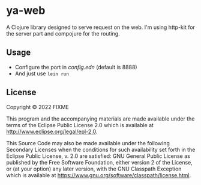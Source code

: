 # ya-web

A Clojure library designed to serve request on the web. I'm using http-kit for
the server part and compojure for the routing.

## Usage

- Configure the port in *config.edn* (default is 8888)
- And just use `lein run`

## License

Copyright © 2022 FIXME

This program and the accompanying materials are made available under the
terms of the Eclipse Public License 2.0 which is available at
http://www.eclipse.org/legal/epl-2.0.

This Source Code may also be made available under the following Secondary
Licenses when the conditions for such availability set forth in the Eclipse
Public License, v. 2.0 are satisfied: GNU General Public License as published by
the Free Software Foundation, either version 2 of the License, or (at your
option) any later version, with the GNU Classpath Exception which is available
at https://www.gnu.org/software/classpath/license.html.
